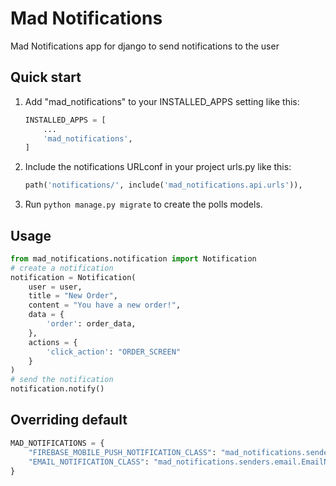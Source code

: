 # Mad Notifications

Mad Notifications app for django to send notifications to the user

## Quick start

1. Add "mad_notifications" to your INSTALLED_APPS setting like this:

    ```python
    INSTALLED_APPS = [
        ...
        'mad_notifications',
    ]
    ```

2. Include the notifications URLconf in your project urls.py like this:

    ```python
    path('notifications/', include('mad_notifications.api.urls')),
    ```

3. Run `python manage.py migrate` to create the polls models.

## Usage

```python
from mad_notifications.notification import Notification
# create a notification
notification = Notification(
    user = user,
    title = "New Order",
    content = "You have a new order!",
    data = {
        'order': order_data,
    },
    actions = {
        'click_action': "ORDER_SCREEN"
    }
)
# send the notification
notification.notify()
```

## Overriding default

```python
MAD_NOTIFICATIONS = {
    "FIREBASE_MOBILE_PUSH_NOTIFICATION_CLASS": "mad_notifications.senders.firebase.FirebaseMobilePushNotification",
    "EMAIL_NOTIFICATION_CLASS": "mad_notifications.senders.email.EmailNotification",
}
```
